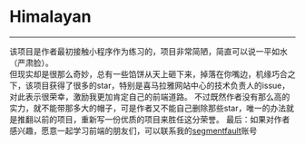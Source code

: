 # Himalayan

------
该项目是作者最初接触小程序作为练习的，项目非常简陋，简直可以说一平如水（严肃脸）。  
但现实却是很那么奇妙，总有一些馅饼从天上砸下来，掉落在你嘴边，机缘巧合之下，该项目获得了很多的star，特别是喜马拉雅网站中心的技术负责人的issue，对此表示很荣幸，激励我更加肯定自己的前端道路。  不过既然作者没有那么高的实力，就不能带那多大的帽子，可是作者又不能自己删除那些star，唯一的办法就是推翻以前的项目，重新写一份优质的项目来胜任这分荣誉。
最后：如果对作者感兴趣，愿意一起学习前端的朋友们，可以联系我的[segmentfault](https://segmentfault.com/u/spike_5aae27dfc9a8f)账号
